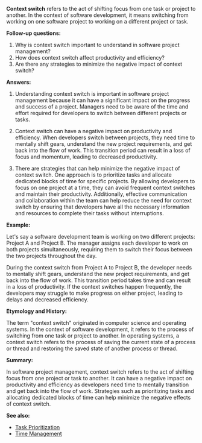 **Context switch** refers to the act of shifting focus from one task or project
to another. In the context of software development, it means switching from
working on one software project to working on a different project or task.

**Follow-up questions:**

1. Why is context switch important to understand in software project management?
2. How does context switch affect productivity and efficiency?
3. Are there any strategies to minimize the negative impact of context switch?

**Answers:**

1. Understanding context switch is important in software project management
because it can have a significant impact on the progress and success of a
project. Managers need to be aware of the time and effort required for
developers to switch between different projects or tasks.

2. Context switch can have a negative impact on productivity and efficiency.
When developers switch between projects, they need time to mentally shift
gears, understand the new project requirements, and get back into the flow of
work. This transition period can result in a loss of focus and momentum,
leading to decreased productivity.

3. There are strategies that can help minimize the negative impact of context
switch. One approach is to prioritize tasks and allocate dedicated blocks of
time for specific projects. By allowing developers to focus on one project at
a time, they can avoid frequent context switches and maintain their
productivity. Additionally, effective communication and collaboration within
the team can help reduce the need for context switch by ensuring that
developers have all the necessary information and resources to complete their
tasks without interruptions.

**Example:**

Let's say a software development team is working on two different projects:
Project A and Project B. The manager assigns each developer to work on both
projects simultaneously, requiring them to switch their focus between the two
projects throughout the day.

During the context switch from Project A to Project B, the developer needs to
mentally shift gears, understand the new project requirements, and get back
into the flow of work. This transition period takes time and can result in a
loss of productivity. If the context switches happen frequently, the
developers may struggle to make progress on either project, leading to delays
and decreased efficiency.

**Etymology and History:**

The term "context switch" originated in computer science and operating systems.
In the context of software development, it refers to the process of switching
from one task or project to another. In operating systems, a context switch
refers to the process of saving the current state of a process or thread and
restoring the saved state of another process or thread.

**Summary:**

In software project management, context switch refers to the act of shifting
focus from one project or task to another. It can have a negative impact on
productivity and efficiency as developers need time to mentally transition and
get back into the flow of work. Strategies such as prioritizing tasks and
allocating dedicated blocks of time can help minimize the negative effects of
context switch.

**See also:**

- [Task Prioritization](?concept=task+prioritization&specialist_role=Psychologist&target_audience=Manager+of+a+software+project)
- [Time Management](?concept=time+management&specialist_role=Psychologist&target_audience=Manager+of+a+software+project)